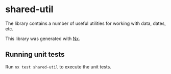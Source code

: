 # shared-util

The library contains a number of useful utilities for working with data, dates, etc.

This library was generated with [Nx](https://nx.dev).

## Running unit tests

Run `nx test shared-util` to execute the unit tests.
